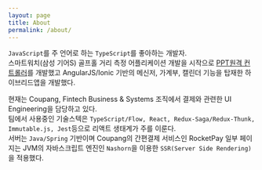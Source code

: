 ```yaml
---
layout: page
title: About
permalink: /about/
---
```


`JavaScript`를 주 언어로 하는 `TypeScript`를 좋아하는 개발자.  
스마트워치(삼성 기어S) 골프홀 거리 측정 어플리케이션 개발을 시작으로 [PPT원격 컨트롤러][ppt]를 개발했고 AngularJS/Ionic 기반의 메신저, 가계부, 캘린더 기능을 탑재한 하이브리드앱을 개발했다.  

현재는 Coupang, Fintech Business & Systems 조직에서 결제와 관련한 UI Engineering을 담당하고 있다.  
팀에서 사용중인 기술스텍은 `TypeScript/Flow, React, Redux-Saga/Redux-Thunk, Immutable.js, Jest`등으로 리액트 생태계가 주를 이룬다.    
서버는 `Java/Spring` 기반이며 Coupang의 간편결제 서비스인 RocketPay 일부 페이지는 JVM의 자바스크립트 엔진인 `Nashorn`을 이용한 `SSR(Server Side Rendering)`을 적용했다.

  

[jekyll-organization]: https://github.com/jekyll
[ppt]: https://www.youtube.com/watch?v=NCCKx6Cs2oo
